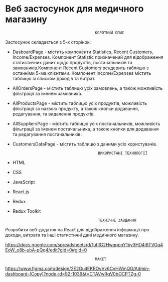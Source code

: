 # Веб застосунок для медичного магазину

                                            КОРОТКИЙ ОПИС

Застосунок складається з 5-х сторінок:

- DasboardPage - містить компоненти Statistics, Recent Customers, Income/Expenses. Компонент Statistic призначений для відображення статистичних даних щодо продуктів, постачальників та замовників.Компонент Recent Customers рендерить таблицю з останніми 5-ма клієнтами. Компонент Income/Expenses містить таблицю зі списком доходів та витрат.

- AllOrdersPage - містить таблицю усіх замовлень, а також можливість фільтрації за іменем замовника.

- AllProductsPage - містить таблицю усіх продуктів, можливість фільтрації за назвою продукту, а також кнопки додавання, редагування, та видалення продуктів.

- AllSuppliersPage - містить таблицю усіх постачальників, можливість фільтрації за іменем постачальника, а також кнопки для додавання та редагування постачальників.

- CustomersDataPage - містить таблицю з даними усіх користувачів.

                                            ВИКОРИСТАНІ ТЕХНОЛОГІЇ

- HTML
- CSS
- JavaScript
- React.js
- Redux
- Redux Toolkit

                                            ТЕХНІЧНЕ ЗАВДАННЯ

Розробити веб-додаток на React для відображення інформації про доходи, витрати та інші статистичні дані медичного магазину.

https://docs.google.com/spreadsheets/d/1ufIlG2HwqppnY1by3HD4l6TVGq4EoW_o8b-ubA-pQq4/edit?gid=0#gid=0

                                            МАКЕТ

https://www.figma.com/design/2E2GuitEKROvVv6CvHWmQO/Admin-dashboard-(Copy)?node-id=92-1039&t=CTAVwRqV0bOCPTZg-0
